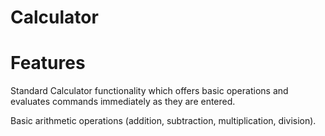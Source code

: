 # Calculator
# Features

Standard Calculator functionality which offers basic operations and evaluates commands immediately as they are entered.

Basic arithmetic operations (addition, subtraction, multiplication, division).
